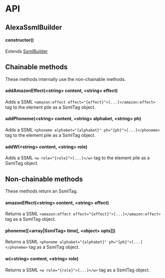 # API
## AlexaSsmlBuilder
#### constructor()
Extends [SsmlBuilder](SsmlBuilder.md)

## Chainable methods
These methods internally use the non-chainable methods.
#### addAmazonEffect(\<string> content, \<string> effect)
Adds a SSML `<amazon:effect effect="{effect}">[...]</amazon:effect>` tag to the element pile as a SsmlTag object.

#### addPhoneme(\<string> content, \<string> alphabet, \<string> ph)
Adds a SSML `<phoneme alphabet="{alphabet}" ph="{ph}">[...]</phoneme>` tag to the element pile as a SsmlTag object.

#### addW(\<string> content, \<string> role)
Adds a SSML `<w role="{role}">[...]</w>` tag to the element pile as a SsmlTag object.

## Non-chainable methods
These methods return an SsmlTag.

#### amazonEffect(\<string> content, \<string> effect)
Returns a SSML `<amazon:effect effect="{effect}">[...]</amazon:effect>` tag as a SsmlTag object.

#### phoneme([\<array|SsmlTag> time[, \<object> opts]])
Returns a SSML `<phoneme alphabet="{alphabet}" ph="{ph}">[...]</phoneme>` tag as a SsmlTag object.

#### w(\<string> content, \<string> role)
Returns a SSML `<w role="{role}">[...]</w>` tag as a SsmlTag object.
